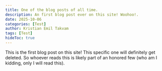 ```yaml
---
title: One of the blog posts of all time.
description: An first blog post ever on this site! Woohoo!.
date: 2025-10-06
categories: [Test]
author: Kristian Emil Takvam
tags: [Test]
hideToc: true
---
```


This is the first blog post on this site! This specific one will definitely get deleted. So whoever reads this is likely part of an honored few (who am I kidding, only I will read this).
